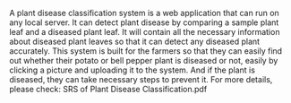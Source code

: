 A plant disease classification system is a web application that can run on any local server. It can detect plant disease by comparing a sample plant leaf and a diseased plant leaf. It will contain all the necessary information about diseased plant leaves so that it can detect any diseased plant accurately. This system is built for the farmers so that they can easily find out whether their potato or bell pepper plant is diseased or not, easily by clicking a picture and uploading it to the system. And if the plant is diseased, they can take necessary steps to prevent it. 
For more details, please check: SRS of Plant Disease Classification.pdf
